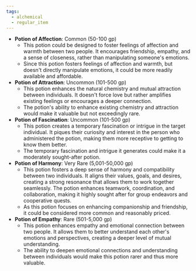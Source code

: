 ```yaml
---
tags:
  - alchemical
  - regular_item
---
```

- **Potion of Affection**: Common (50-100 gp)
    - This potion could be designed to foster feelings of affection and warmth between two people. It encourages friendship, empathy, and a sense of closeness, rather than manipulating someone's emotions.
    - Since this potion fosters feelings of affection and warmth, but doesn't directly manipulate emotions, it could be more readily available and affordable.
- **Potion of Attraction**: Uncommon (101-500 gp)
    - This potion enhances the natural chemistry and mutual attraction between individuals. It doesn't force love but rather amplifies existing feelings or encourages a deeper connection.
    - The potion's ability to enhance existing chemistry and attraction would make it valuable but not exceedingly rare.
- **Potion of Fascination**: Uncommon (101-500 gp)
    - This potion creates a temporary fascination or intrigue in the target individual. It piques their curiosity and interest in the person who administered the potion, making them more receptive to getting to know them better.
    - The temporary fascination and intrigue it generates could make it a moderately sought-after potion.
- **Potion of Harmony**: Very Rare (5,001-50,000 gp)
    - This potion fosters a deep sense of harmony and compatibility between two individuals. It aligns their values, goals, and desires, creating a strong resonance that allows them to work together seamlessly. The potion enhances teamwork, coordination, and collaboration, making it highly sought after for group endeavors and cooperative quests.
    - As this potion focuses on enhancing companionship and friendship, it could be considered more common and reasonably priced.
- **Potion of Empathy**: Rare (501-5,000 gp)
    - This potion enhances empathy and emotional connection between two people. It allows them to better understand each other's emotions and perspectives, creating a deeper level of mutual understanding.
    - The ability to deepen emotional connections and understanding between individuals would make this potion rarer and thus more valuable.
 